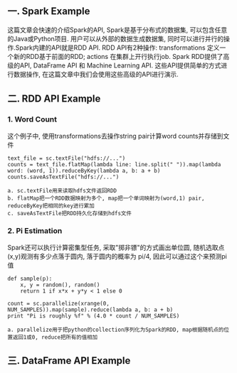 ## 一. Spark Example
这篇文章会快速的介绍Spark的API, Spark是基于分布式的数据集, 可以包含任意的Java或Python项目. 用户可以从外部的数据生成数据集, 同时可以进行并行的操作.Spark内建的API就是RDD API. RDD API有2种操作: transformations 定义一个新的RDD基于前面的RDD; actions 在集群上开行执行job. Spark RDD提供了高级的API, DataFrame API 和 Machine Learning API. 这些API提供简单的方式进行数据操作, 在这篇文章中我们会使用这些高级的API进行演示.

## 二. RDD API Example
### 1. Word Count
这个例子中, 使用transformations去操作string pair计算word counts并存储到文件
```
text_file = sc.textFile("hdfs://...")
counts = text_file.flatMap(lambda line: line.split(" ")).map(lambda word: (word, 1)).reduceByKey(lambda a, b: a + b)
counts.saveAsTextFile("hdfs://...")

a. sc.textFile用来读取hdfs文件返回RDD
b. flatMap把一个RDD数据映射为多个, map把一个单词映射为(word,1) pair, reduceByKey把相同的key进行累加
c. saveAsTextFile把RDD持久化存储到hdfs文件
```

### 2. Pi Estimation
Spark还可以执行计算密集型任务, 采取"掷非镖"的方式画出单位圆, 随机选取点(x,y)观测有多少点落于圆内, 落于圆内的概率为 pi/4, 因此可以通过这个来预测pi值
```
def sample(p):
    x, y = random(), random()
    return 1 if x*x + y*y < 1 else 0

count = sc.parallelize(xrange(0, NUM_SAMPLES)).map(sample).reduce(lambda a, b: a + b)
print "Pi is roughly %f" % (4.0 * count / NUM_SAMPLES)

a. parallelize用于把python的collection序列化为Spark的RDD, map根据随机点的位置返回1或0, reduce把所有的值相加
```

## 三. DataFrame API Example

